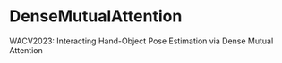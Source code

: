 # DenseMutualAttention
WACV2023: Interacting Hand-Object Pose Estimation via Dense Mutual Attention

